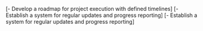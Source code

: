 [- Develop a roadmap for project execution with defined timelines]
[- Establish a system for regular updates and progress reporting]
[- Establish a system for regular updates and progress reporting]